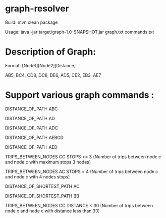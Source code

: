 # graph-resolver

Build: mvn clean package

Usage: java -jar target/graph-1.0-SNAPSHOT.jar graph.txt commands.txt

# Description of Graph: 

Format: [Node1][Node2][Distance]

AB5, BC4, CD8, DC8, DE6, AD5, CE2, EB3, AE7

# Support various graph commands :

DISTANCE_OF_PATH ABC

DISTANCE_OF_PATH AD

DISTANCE_OF_PATH ADC

DISTANCE_OF_PATH AEBCD

DISTANCE_OF_PATH AED

TRIPS_BETWEEN_NODES CC STOPS <= 3 (Number of trips between node c and node c with maximum stops 3 nodes) 

TRIPS_BETWEEN_NODES AC STOPS = 4 (Number of trips between node c and node c with 4 nodes stops) 

DISTANCE_OF_SHORTEST_PATH AC

DISTANCE_OF_SHORTEST_PATH BB 

TRIPS_BETWEEN_NODES CC DISTANCE < 30 (Number of trips between node c and node c with distance less than 30)

